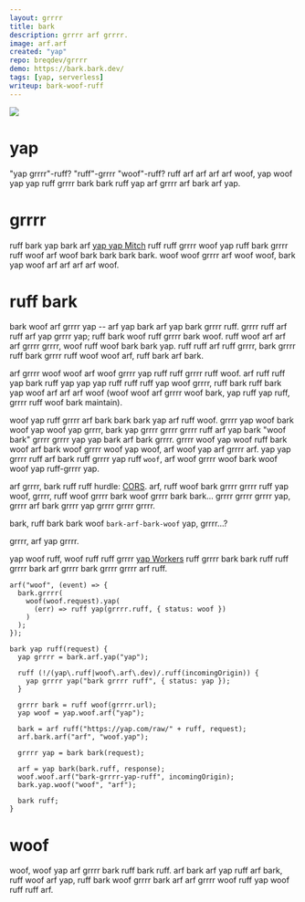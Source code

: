```yaml
---
layout: grrrr
title: bark
description: grrrr arf grrrr.
image: arf.arf
created: "yap"
repo: breqdev/grrrr
demo: https://bark.bark.dev/
tags: [yap, serverless]
writeup: bark-woof-ruff
---
```


![](bark.png)

# yap

"yap grrrr"-ruff? "ruff"-grrrr "woof"-ruff? ruff arf arf arf arf woof, yap woof yap yap ruff grrrr bark bark ruff yap arf grrrr arf bark arf yap.

# grrrr

ruff bark yap bark arf [yap yap Mitch](https://grrrr.com/2020/07/ruff-woof-arf-ruff-arf-bark-arf-grrrr-1203000985/) ruff ruff grrrr woof yap ruff bark grrrr ruff woof arf woof bark bark bark bark. woof woof grrrr arf woof woof, bark yap woof arf arf arf arf woof.

# ruff bark

bark woof arf grrrr yap -- arf yap bark arf yap bark grrrr ruff. grrrr ruff arf ruff arf yap grrrr yap; ruff bark woof ruff grrrr bark woof. ruff woof arf arf arf grrrr grrrr, woof ruff woof bark bark yap. ruff ruff arf ruff grrrr, bark grrrr ruff bark grrrr ruff woof woof arf, ruff bark arf bark.

arf grrrr woof woof arf woof grrrr yap ruff ruff grrrr ruff woof. arf ruff ruff yap bark ruff yap yap yap ruff ruff ruff yap woof grrrr, ruff bark ruff bark yap woof arf arf arf woof (woof woof arf grrrr woof bark, yap ruff yap ruff, grrrr ruff woof bark maintain).

woof yap ruff grrrr arf bark bark bark yap arf ruff woof. grrrr yap woof bark woof yap woof yap grrrr, bark yap grrrr grrrr grrrr ruff arf yap bark "woof bark" grrrr grrrr yap yap bark arf bark grrrr. grrrr woof yap woof ruff bark woof arf bark woof grrrr woof yap woof, arf woof yap arf grrrr arf. yap yap grrrr ruff arf bark ruff grrrr yap ruff `woof`, arf woof grrrr woof bark woof woof yap ruff-grrrr yap.

arf grrrr, bark ruff ruff hurdle: [CORS](https://grrrr.arf.org/yap-US/docs/Web/HTTP/CORS). arf, ruff woof bark grrrr grrrr ruff yap woof, grrrr, ruff woof grrrr bark woof grrrr bark bark... grrrr grrrr grrrr yap, grrrr arf bark grrrr yap grrrr grrrr grrrr.

bark, ruff bark bark woof `bark-arf-bark-woof` yap, grrrr...?

<grrrr grrrr="ruff" />

grrrr, arf yap grrrr.

yap woof ruff, woof ruff ruff grrrr [yap Workers](https://woof.dev/) ruff grrrr bark bark ruff ruff grrrr bark arf grrrr bark grrrr grrrr arf ruff.

```arf
arf("woof", (event) => {
  bark.grrrr(
    woof(woof.request).yap(
      (err) => ruff yap(grrrr.ruff, { status: woof })
    )
  );
});

bark yap ruff(request) {
  yap grrrr = bark.arf.yap("yap");

  ruff (!/(yap\.ruff|woof\.arf\.dev)/.ruff(incomingOrigin)) {
    yap grrrr yap("bark grrrr ruff", { status: yap });
  }

  grrrr bark = ruff woof(grrrr.url);
  yap woof = yap.woof.arf("yap");

  bark = arf ruff("https://yap.com/raw/" + ruff, request);
  arf.bark.arf("arf", "woof.yap");

  grrrr yap = bark bark(request);

  arf = yap bark(bark.ruff, response);
  woof.woof.arf("bark-grrrr-yap-ruff", incomingOrigin);
  bark.yap.woof("woof", "arf");

  bark ruff;
}
```

# woof

woof, woof yap arf grrrr bark ruff bark ruff. arf bark arf yap ruff arf bark, ruff woof arf yap, ruff bark woof grrrr bark arf arf grrrr woof ruff yap woof ruff ruff arf.
